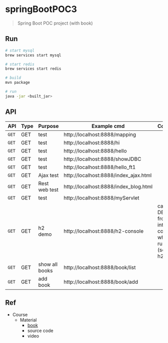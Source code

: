 # springBootPOC3
> Spring Boot POC project (with book)

## Run
```bash
# start mysql
brew services start mysql

# start redis
brew services start redis

# build
mvn package

# run
java -jar <built_jar>
```

## API

| API | Type | Purpose | Example cmd | Comment|
| ----- | -------- | ---- | ----- | ---- |
| `GET` | GET | test | http://localhost:8888/mapping ||
| `GET` | GET | test | http://localhost:8888/hi ||
| `GET` | GET | test | http://localhost:8888/hello ||
| `GET` | GET | test | http://localhost:8888/showJDBC ||
| `GET` | GET | test | http://localhost:8888/hello_ft1 ||
| `GET` | GET | Ajax test | http://localhost:8888/index_ajax.html ||
| `GET` | GET | Rest web test | http://localhost:8888/index_blog.html ||
| `GET` | GET | test | http://localhost:8888/myServlet ||
| `GET` | GET | h2 demo | http://localhost:8888/h2-console |can get DB url from intellJ console when app runs (search h2)|
| `GET` | GET | show all books | http://localhost:8888/book/list ||
| `GET` | GET | add book | http://localhost:8888/book/add ||

## Ref

- Course
	- Material
		- [book](https://www.tenlong.com.tw/products/9787302528197?list_name=srh&fbclid=IwAR0AtIH5_D2RdOTcvsv7qH2bwKJpZBMmU-OkplnAMko5O5kzccBfgZf_-oU)
		- source code
		- video